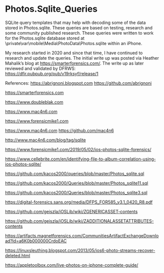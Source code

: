 # Photos.Sqlite_Queries
SQLite query templates that may help with decoding some of the data stored in Photos.sqlite. These queries are based on testing, research and some community published research. These queries were written to work for the Photos.sqlite database stored at \private\var\mobile\Media\PhotoData\Photos.sqlite within an iPhone. 

My research started in 2020 and since that time, I have continued to research and update the queries. The initial write up was posted via Heather Mahalik’s blog at https://smarterforensics.com/. The write up as later reviewed and validated by DFRWS: https://dfir.pubpub.org/pub/v19rksyf/release/1

References:
https://abrignoni.blogspot.com https://github.com/abrignoni

https://smarterforensics.com

https://www.doubleblak.com 

https://www.mac4n6.com

https://www.forensicmike1.com

https://www.mac4n6.com https://github.com/mac4n6

http://www.mac4n6.com/blog/tag/sqlite

https://www.forensicmike1.com/2019/05/02/ios-photos-sqlite-forensics/

https://www.cellebrite.com/en/identifying-file-to-album-correlation-using-ios-photos-sqlite/

https://github.com/kacos2000/queries/blob/master/Photos_sqlite.sql

https://github.com/kacos2000/Queries/blob/master/Photos_sqlite11.sql

https://github.com/kacos2000/Queries/blob/master/Photos_sqlite3.sql

https://digital-forensics.sans.org/media/DFPS_FOR585_v3.1_0420_R8.pdf

https://github.com/geiszla/iOSLib/wiki/ZGENERICASSET-contents

https://github.com/geiszla/iOSLib/wiki/ZADDITIONALASSETATTRIBUTES-contents

https://artifacts.magnetforensics.com/CommunitiesArtifactExchangeDownload?Id=a6K0b000000CrdoEAC

https://linuxsleuthing.blogspot.com/2013/05/ios6-photo-streams-recover-deleted.html

https://appletoolbox.com/live-photos-on-iphone-complete-guide/
